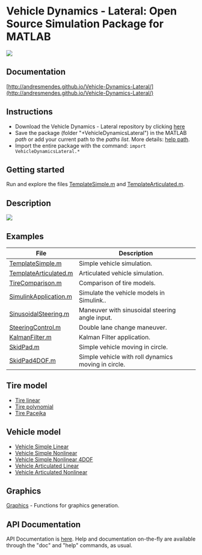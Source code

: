 # Vehicle Dynamics - Lateral: Open Source Simulation Package for MATLAB

![](http://andresmendes.github.io/Vehicle-Dynamics-Lateral/illustrations/AnimationTemplateArticulated.gif)

## Documentation

[http://andresmendes.github.io/Vehicle-Dynamics-Lateral/](http://andresmendes.github.io/Vehicle-Dynamics-Lateral/)

## Instructions

* Download the Vehicle Dynamics - Lateral repository by clicking [here](https://github.com/andresmendes/Vehicle-Dynamics-Lateral/archive/master.zip)
* Save the package (folder "+VehicleDynamicsLateral") in the MATLAB _path_ or add your current path to the _paths list_. More details: [help path](http://www.mathworks.com/help/matlab/ref/path.html).
* Import the entire package with the command: `import VehicleDynamicsLateral.*`

## Getting started

Run and explore the files [TemplateSimple.m](http://andresmendes.github.io/Vehicle-Dynamics-Lateral/html/TemplateSimple.html) and [TemplateArticulated.m](http://andresmendes.github.io/Vehicle-Dynamics-Lateral/html/TemplateArticulated.html).

## Description

![](http://andresmendes.github.io/Vehicle-Dynamics-Lateral/illustrations/fluxograma.svg)

## Examples

File | Description
------------ | -------------
[TemplateSimple.m](http://andresmendes.github.io/Vehicle-Dynamics-Lateral/html/TemplateSimple.html) | Simple vehicle simulation.
[TemplateArticulated.m](http://andresmendes.github.io/Vehicle-Dynamics-Lateral/html/TemplateArticulated.html) | Articulated vehicle simulation.
[TireComparison.m](http://andresmendes.github.io/Vehicle-Dynamics-Lateral/html/TireComparison.html) | Comparison of tire models.
[SimulinkApplication.m](http://andresmendes.github.io/Vehicle-Dynamics-Lateral/html/SimulinkApplication.html) | Simulate the vehicle models in Simulink..
[SinusoidalSteering.m](http://andresmendes.github.io/Vehicle-Dynamics-Lateral/html/SinusoidalSteering.html) | Maneuver with sinusoidal steering angle input.
[SteeringControl.m](http://andresmendes.github.io/Vehicle-Dynamics-Lateral/html/SteeringControl.html) | Double lane change maneuver.
[KalmanFilter.m](http://andresmendes.github.io/Vehicle-Dynamics-Lateral/html/KalmanFilter.html) | Kalman Filter application.
[SkidPad.m](http://andresmendes.github.io/Vehicle-Dynamics-Lateral/html/SkidPad.html) | Simple vehicle moving in circle.
[SkidPad4DOF.m](http://andresmendes.github.io/Vehicle-Dynamics-Lateral/html/SkidPad4DOF.html) | Simple vehicle with roll dynamics moving in circle.

## Tire model

* [Tire linear](http://andresmendes.github.io/Vehicle-Dynamics-Lateral/html/DocTireLinear.html)
* [Tire polynomial](http://andresmendes.github.io/Vehicle-Dynamics-Lateral/html/DocTirePolynomial.html)
* [Tire Pacejka](http://andresmendes.github.io/Vehicle-Dynamics-Lateral/html/DocTirePacejka.html)

## Vehicle model

* [Vehicle Simple Linear](http://andresmendes.github.io/Vehicle-Dynamics-Lateral/html/DocVehicleSimpleLinear.html)
* [Vehicle Simple Nonlinear](http://andresmendes.github.io/Vehicle-Dynamics-Lateral/html/DocVehicleSimpleNonlinear.html)
* [Vehicle Simple Nonlinear 4DOF](http://andresmendes.github.io/Vehicle-Dynamics-Lateral/html/DocVehicleSimpleNonlinear4DOF.html)
* [Vehicle Articulated Linear](http://andresmendes.github.io/Vehicle-Dynamics-Lateral/html/DocVehicleArticulatedLinear.html)
* [Vehicle Articulated Nonlinear](http://andresmendes.github.io/Vehicle-Dynamics-Lateral/html/DocVehicleArticulatedNonlinear.html)

## Graphics

[Graphics](http://andresmendes.github.io/Vehicle-Dynamics-Lateral/html/DocGraphics.html) - Functions for graphics generation.

## API Documentation

API Documentation is [here](http://andresmendes.github.io/Vehicle-Dynamics-Lateral/html/api/api.html). Help and documentation on-the-fly are available through the "doc" and "help" commands, as usual.
